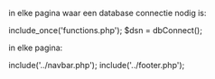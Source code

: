 in elke pagina waar een database connectie nodig is:

include_once('functions.php');
$dsn = dbConnect();


in elke pagina:

include('../navbar.php');
include('../footer.php');
<link rel="stylesheet" href="../navbar.css">
<link rel="stylesheet" href="../footer.css">
